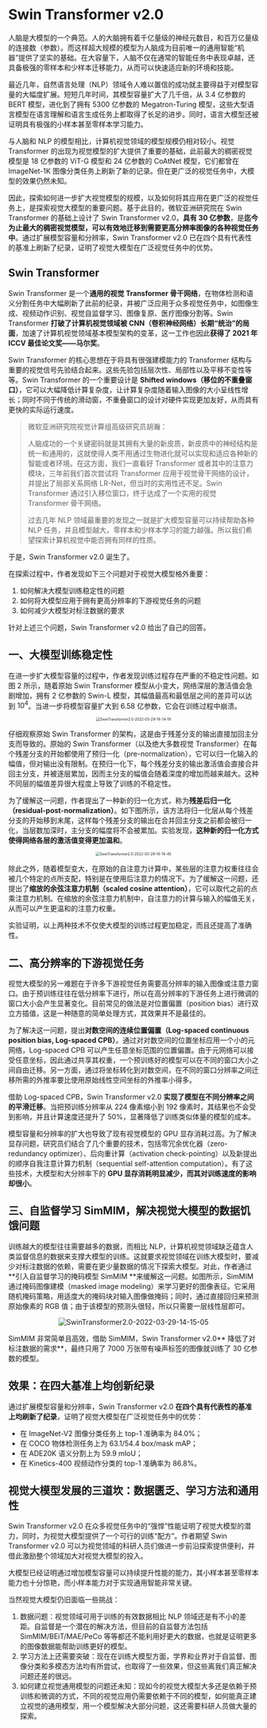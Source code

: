 # Swin Transformer v2.0

人脑是大模型的一个典范。人的大脑拥有着千亿量级的神经元数目，和百万亿量级的连接数（参数）。而这样超大规模的模型为人脑成为目前唯一的通用智能“机器”提供了坚实的基础。在大容量下，人脑不仅在通常的智能任务中表现卓越，还具备极强的零样本和少样本迁移能力，从而可以快速适应新的环境和技能。

最近几年，自然语言处理（NLP）领域令人难以置信的成功就主要得益于对模型容量的大幅度扩展。短短几年时间，其模型容量扩大了几千倍，从 3.4 亿参数的 BERT 模型，进化到了拥有 5300 亿参数的 Megatron-Turing 模型，这些大型语言模型在语言理解和语言生成任务上都取得了长足的进步。同时，语言大模型还被证明具有极强的小样本甚至零样本学习能力。

与人脑和 NLP 的模型相比，计算机视觉领域的模型规模仍相对较小。视觉 Transformer 的出现为视觉模型的扩大提供了重要的基础，此前最大的稠密视觉模型是 18 亿参数的 ViT-G 模型和 24 亿参数的 CoAtNet 模型，它们都曾在 ImageNet-1K 图像分类任务上刷新了新的记录。但在更广泛的视觉任务中，大模型的效果仍然未知。

因此，探索如何进一步扩大视觉模型的规模，以及如何将其应用在更广泛的视觉任务上，是探索视觉大模型的重要问题。基于此目的，微软亚洲研究院在 Swin Transformer 的基础上设计了 Swin Transformer v2.0，**具有 30 亿参数**，是**迄今为止最大的稠密视觉模型，可以有效地迁移到需要更高分辨率图像的各种视觉任务中**。通过扩展模型容量和分辨率，Swin Transformer v2.0 已在四个具有代表性的基准上刷新了纪录，证明了视觉大模型在广泛视觉任务中的优势。

## Swin Transformer

Swin Transformer 是一个**通用的视觉 Transformer 骨干网络**，在物体检测和语义分割任务中大幅刷新了此前的纪录，并被广泛应用于众多视觉任务中，如图像生成、视频动作识别、视觉自监督学习、图像复原、医疗图像分割等。Swin Transformer **打破了计算机视觉领域被 CNN（卷积神经网络）长期“统治”的局面**，加速了计算机视觉领域基本模型架构的变革，这一工作也因此**获得了 2021 年 ICCV 最佳论文奖——马尔奖**。

Swin Transformer 的核心思想在于将具有很强建模能力的 Transformer 结构与重要的视觉信号先验结合起来。这些先验包括层次性、局部性以及平移不变性等等。Swin Transformer 的一个重要设计是 **Shifted windows（移位的不重叠窗口）**，它可以大幅降低计算复杂度，让计算复杂度随着输入图像的大小呈线性增长；同时不同于传统的滑动窗，不重叠窗口的设计对硬件实现更加友好，从而具有更快的实际运行速度。

> 微软亚洲研究院视觉计算组高级研究员胡瀚：
>
> 人脑成功的一个关键密码就是其拥有大量的新皮质，新皮质中的神经结构是统一和通用的，这就使得人类不用通过生物进化就可以实现和适应各种新的智能或者环境。在这方面，我们一直看好 Transformer 或者其中的注意力模块，三年前我们首次尝试将 Transformer 应用于视觉骨干网络的设计，并提出了局部关系网络 LR-Net，但当时的实用性还不足。Swin Transformer 通过引入移位窗口，终于达成了一个实用的视觉 Transformer 骨干网络。
>
> 过去几年 NLP 领域最重要的发现之一就是扩大模型容量可以持续帮助各种 NLP 任务，并且模型越大，零样本和少样本学习的能力越强。所以我们希望探索计算机视觉中能否拥有同样的性质。

于是，Swin Transformer v2.0 诞生了。

在探索过程中，作者发现如下三个问题对于视觉大模型格外重要：

1. 如何解决大模型训练稳定性的问题
2. 如何将大模型应用于拥有更高分辨率的下游视觉任务的问题
3. 如何减少大模型对标注数据的要求

针对上述三个问题，Swin Transformer v2.0 给出了自己的回答。

## 一、大模型训练稳定性

在进一步扩大模型容量的过程中，作者发现训练过程存在严重的不稳定性问题。如图 2 所示，随着原始 Swin Transformer 模型从小变大，网络深层的激活值会急剧增加，拥有 2 亿参数的 Swin-L 模型，其幅值最高和最低层之间的差异可以达到 $10^4$。当进一步将模型容量扩大到 6.58 亿参数，它会在训练过程中崩溃。

<div align=center><img src="/assets/SwinTransformer2.0-2022-03-29-14-14-19.png" alt="SwinTransformer2.0-2022-03-29-14-14-19" style="zoom:50%;" /></div>

仔细观察原始 Swin Transformer 的架构，这是由于残差分支的输出直接加回主分支而导致的。原始的 Swin Transformer（以及绝大多数视觉 Transformer）在每个残差分支的开始都使用了预归一化（pre-normalization），它可以归一化输入的幅值，但对输出没有限制。在预归一化下，每个残差分支的输出激活值会直接合并回主分支，并被逐层累加，因而主分支的幅值会随着深度的增加而越来越大。这种不同层的幅值差异很大程度上导致了训练的不稳定性。

为了缓解这一问题，作者提出了一种新的归一化方式，称为**残差后归一化（residual-post-normalization）**。如下图所示，该方法将归一化层从每个残差分支的开始移到末尾，这样每个残差分支的输出在合并回主分支之前都会被归一化，当层数加深时，主分支的幅度将不会被累加。实验发现，**这种新的归一化方式使得网络各层的激活值变得更加温和**。

<div align=center><img src="/assets/SwinTransformer2.0-2022-03-29-14-14-45.png" alt="SwinTransformer2.0-2022-03-29-14-14-45" style="zoom:50%;" /></div>

除此之外，随着模型变大，在原始的自注意力计算中，某些层的注意力权重往往会被几个特定的点所支配，特别是在使用后注意力的情况下。为了缓解这一问题，还提出了**缩放的余弦注意力机制（scaled cosine attention）**，它可以取代之前的点乘注意力机制。在缩放的余弦注意力机制中，自注意力的计算与输入的幅值无关，从而可以产生更温和的注意力权重。

实验证明，以上两种技术不仅使大模型的训练过程更加稳定，而且还提高了准确性。

## 二、高分辨率的下游视觉任务

视觉大模型的另一难题在于许多下游视觉任务需要高分辨率的输入图像或注意力窗口。由于预训练往往在低分辨率下进行，所以在高分辨率的下游任务上进行微调的窗口大小会产生显著变化。目前常见的做法是对位置偏置（position bias）进行双立方插值，这是一种随意的简单处理方式，其效果并不是最佳的。

为了解决这一问题，提出**对数空间的连续位置偏置（Log-spaced continuous position bias, Log-spaced CPB）**。通过对对数空间的位置坐标应用一个小的元网络，Log-spaced CPB 可以产生任意坐标范围的位置偏置。由于元网络可以接受任意坐标，因此通过共享其权重，一个预训练好的模型可以在不同的窗口大小之间自由迁移。另一方面，通过将坐标转化到对数空间，在不同的窗口分辨率之间迁移所需的外推率要比使用原始线性空间坐标的外推率小得多。

借助 Log-spaced CPB，Swin Transformer v2.0 **实现了模型在不同分辨率之间的平滑迁移**。当把预训练分辨率从 224 像素缩小到 192 像素时，其结果也不会受到影响，并且计算速度还提升了 50%，显著降低了训练类似体量的模型的成本。

模型容量和分辨率的扩大也导致了现有视觉模型的 GPU 显存消耗过高。为了解决显存问题，研究员们结合了几个重要的技术，包括零冗余优化器（zero-redundancy optimizer）、后向重计算（activation check-pointing）以及新提出的顺序自我注意计算力机制（sequential self-attention computation）。有了这些技术，大模型和大分辨率下的 **GPU 显存消耗明显减少，而其对训练速度的影响却很小**。

## 三、自监督学习 SimMIM，解决视觉大模型的数据饥饿问题

训练越大的模型往往需要越多的数据，而相比 NLP，计算机视觉领域缺乏蕴含人类监督信息的数据来支撑大模型的训练。这就要求视觉领域在训练大模型时，要减少对标注数据的依赖，需要在更少量数据的情况下探索大模型。对此，作者通过**引入自监督学习的掩码模型 SimMIM **来缓解这一问题。如图所示，SimMIM 通过掩码图像建模（masked image modeling）来学习更好的图像表征。它采用随机掩码策略，用适度大的掩码块对输入图像做掩码；同时，通过直接回归来预测原始像素的 RGB 值；由于该模型的预测头很轻，所以只需要一层线性层即可。

<div align=center><img src="/assets/SwinTransformer2.0-2022-03-29-14-15-05.png" alt="SwinTransformer2.0-2022-03-29-14-15-05" style="zoom:100%;" /></div>

SimMIM 非常简单且高效，借助 SimMIM，Swin Transformer v2.0** 降低了对标注数据的需求**，最终只用了 7000 万张带有噪声标签的图像就训练了 30 亿参数的模型。

## 效果：在四大基准上均创新纪录

通过扩展模型容量和分辨率，Swin Transformer v2.0 **在四个具有代表性的基准上均刷新了纪录**，证明了视觉大模型在广泛视觉任务中的优势：

- 在 ImageNet-V2 图像分类任务上 top-1 准确率为 84.0%；
- 在 COCO 物体检测任务上为 63.1/54.4 box/mask mAP；
- 在 ADE20K 语义分割上为 59.9 mIoU；
- 在 Kinetics-400 视频动作分类的 top-1 准确率为 86.8%。

## 视觉大模型发展的三道坎：数据匮乏、学习方法和通用性

Swin Transformer v2.0 在众多视觉任务中的“强悍”性能证明了视觉大模型的潜力，同时，为视觉大模型提供了一个可行的训练“配方”。作者期望 Swin Transformer v2.0 可以为视觉领域的科研人员们做进一步前沿探索提供便利，并借此激励整个领域加大对视觉大模型的投入。

大模型已经证明通过增加模型容量可以持续提升性能的能力，其小样本甚至零样本能力也十分惊艳，而小样本能力对于实现通用智能非常关键。

当然视觉大模型仍旧面临一些挑战：

1. 数据问题：视觉领域可用于训练的有效数据相比 NLP 领域还是有不小的差距。自监督是一个潜在的解决方法，但目前的自监督方法包括 SimMIM/BEiT/MAE/PeCo 等等都还不能利用好更大的数据，也就是证明更多的图像数据能帮助训练更好的模型。
2. 学习方法上还需要突破：现在在训练大模型方面，学界和业界对于自监督、图像分类和多模态方法均有所尝试，也取得了一些效果，但这些离我们真正解决问题还差的很远。
3. 如何建立视觉通用模型的问题还未知：现如今的视觉大模型大多还是依赖于预训练和微调的方式，不同的视觉应用仍需要依赖于不同的模型，如何能真正建立视觉的通用模型，用一个模型解决大部分问题，这还需要科研人员做大量的探索。
